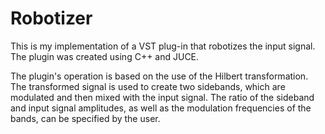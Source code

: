 # Robotizer

This is my implementation of a VST plug-in that robotizes the input signal. The plugin was created using C++ and JUCE.

The plugin's operation is based on the use of the Hilbert transformation. The transformed signal is used to create two sidebands, which are modulated and then mixed with the input signal.
The ratio of the sideband and input signal amplitudes, as well as the modulation frequencies of the bands, can be specified by the user.

